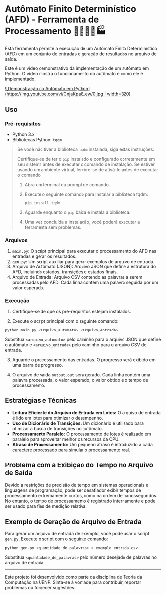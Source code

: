 # Autômato Finito Determinístico (AFD) - Ferramenta de Processamento 🤖🔌🧠🔧🏭

Esta ferramenta permite a execução de um Autômato Finito Determinístico (AFD) em um conjunto de entradas e geração de resultados no arquivo de saída.

Este é um vídeo demonstrativo da implementação de um autômato em Python. O vídeo mostra o funcionamento do autômato e como ele é implementado.

[![Demonstração do Autômato em Python](https://img.youtube.com/vi/CnjaKpa8_ew/0.jpg | width=320)](https://www.youtube.com/watch?v=CnjaKpa8_ew)

## Uso

### Pré-requisitos

- Python 3.x
- Bibliotecas Python: `tqdm`

> Se você não tiver a biblioteca `tqdm` instalada, siga estas instruções:
>
> Certifique-se de ter o `pip` instalado e configurado corretamente em seu sistema antes de executar o comando de instalação. Se estiver usando um ambiente virtual, lembre-se de ativá-lo antes de executar o comando.
>
> 1. Abra um terminal ou prompt de comando.
> 2. Execute o seguinte comando para instalar a biblioteca tqdm:
> 
>    ```
>    pip install tqdm
>    ```
>    
> 3. Aguarde enquanto o `pip` baixa e instala a biblioteca.
> 
> 4. Uma vez concluída a instalação, você poderá executar a ferramenta sem problemas.


### Arquivos

1. `main.py`: O script principal para executar o processamento do AFD nas entradas e gerar os resultados.
2. `gen.py`: Um script auxiliar para gerar exemplos de arquivo de entrada.
3. Arquivo de Autômato (JSON): Arquivo JSON que define a estrutura do AFD, incluindo estados, transições e estados finais.
4. Arquivo de Entrada: Arquivo CSV contendo as palavras a serem processadas pelo AFD. Cada linha contém uma palavra seguida por um valor esperado.

### Execução

1. Certifique-se de que os pré-requisitos estejam instalados.

2. Execute o script principal com o seguinte comando:

```python
python main.py <arquivo_automato> <arquivo_entrada>
```

Substitua `<arquivo_automato>` pelo caminho para o arquivo JSON que define o autômato e `<arquivo_entrada>` pelo caminho para o arquivo CSV de entrada.

3. Aguarde o processamento das entradas. O progresso será exibido em uma barra de progresso.

4. O arquivo de saída `output.out` será gerado. Cada linha contém uma palavra processada, o valor esperado, o valor obtido e o tempo de processamento.

## Estratégias e Técnicas

- **Leitura Eficiente do Arquivo de Entrada em Lotes:** O arquivo de entrada é lido em lotes para otimizar o desempenho.
- **Uso de Dicionário de Transições:** Um dicionário é utilizado para otimizar a busca de transições no autômato.
- **Processamento Paralelo:** O processamento de lotes é realizado em paralelo para aproveitar melhor os recursos da CPU.
- **Atraso de Processamento:** Um pequeno atraso é introduzido a cada caractere processado para simular o processamento real.

## Problema com a Exibição do Tempo no Arquivo de Saída

Devido a restrições de precisão de tempo em sistemas operacionais e linguagens de programação, pode ser desafiador exibir tempos de processamento extremamente curtos, como na ordem de nanossegundos. No entanto, o tempo de processamento é registrado internamente e pode ser usado para fins de medição relativa.

## Exemplo de Geração de Arquivo de Entrada

Para gerar um arquivo de entrada de exemplo, você pode usar o script `gen.py`. Execute o script com o seguinte comando:

```python
python gen.py <quantidade_de_palavras> > exemplo_entrada.csv
```

Substitua `<quantidade_de_palavras>` pelo número desejado de palavras no arquivo de entrada.

---

Este projeto foi desenvolvido como parte da disciplina de Teoria da Computação na UENP. Sinta-se à vontade para contribuir, reportar problemas ou fornecer sugestões.
